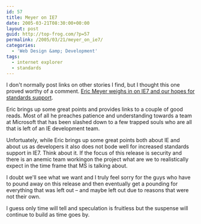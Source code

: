 ```yaml
---
id: 57
title: Meyer on IE7
date: 2005-03-21T08:30:00+00:00
layout: post
guid: http://top-frog.com/?p=57
permalink: /2005/03/21/meyer_on_ie7/
categories:
  - 'Web Design &amp; Development'
tags:
  - internet explorer
  - standards
---
```

I don't normally post links on other stories I find, but I thought this one proved worthy of a comment. [Eric Meyer weighs in on IE7 and our hopes for standards support](https://meyerweb.com/eric/thoughts/2005/03/21/exploring-better-standards-support/).

Eric brings up some great points and provides links to a couple of good reads. Most of all he preaches patience and understanding towards a team at Microsoft that has been slashed down to a few trapped souls who are all that is left of an IE development team.

Unfortuately, while Eric brings up some great points both about IE and about us as developers it also does not bode well for increased standards support in IE7. Think about it. If the focus of this release is security and there is an anemic team workingon the project what are we to realistically expect in the time frame that MS is talking about.

I doubt we'll see what we want and I truly feel sorry for the guys who have to pound away on this release and then eventually get a pounding for everything that was left out – and maybe left out due to reasons that were not their own.

I guess only time will tell and speculation is fruitless but the suspense will continue to build as time goes by.